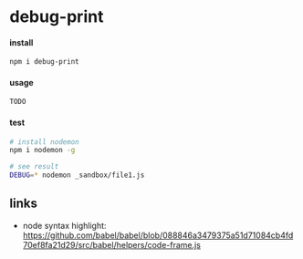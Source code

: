 # debug-print

#### install

```sh
npm i debug-print
```

#### usage

```js
TODO
```


#### test

```sh
# install nodemon
npm i nodemon -g

# see result
DEBUG=* nodemon _sandbox/file1.js
```


## links

- node syntax highlight: https://github.com/babel/babel/blob/088846a3479375a51d71084cb4fd70ef8fa21d29/src/babel/helpers/code-frame.js
